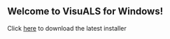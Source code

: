 ## Welcome to VisuALS for Windows!
Click [here](https://github.com/Icosahunter/VisuALS_Windows/raw/master/installers/VisuALS_Windows_V2.0_Installer.exe) to download the latest installer
